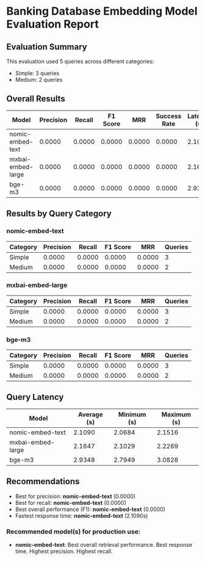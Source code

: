 # Banking Database Embedding Model Evaluation Report

## Evaluation Summary

This evaluation used 5 queries across different categories:

- Simple: 3 queries
- Medium: 2 queries

## Overall Results

| Model | Precision | Recall | F1 Score | MRR | Success Rate | Latency (s) |
|-------|-----------|--------|----------|-----|--------------|-------------|
| nomic-embed-text | 0.0000 | 0.0000 | 0.0000 | 0.0000 | 0.0000 | 2.1090 |
| mxbai-embed-large | 0.0000 | 0.0000 | 0.0000 | 0.0000 | 0.0000 | 2.1647 |
| bge-m3 | 0.0000 | 0.0000 | 0.0000 | 0.0000 | 0.0000 | 2.9348 |

## Results by Query Category

### nomic-embed-text

| Category | Precision | Recall | F1 Score | MRR | Queries |
|----------|-----------|--------|----------|-----|--------|
| Simple | 0.0000 | 0.0000 | 0.0000 | 0.0000 | 3 |
| Medium | 0.0000 | 0.0000 | 0.0000 | 0.0000 | 2 |

### mxbai-embed-large

| Category | Precision | Recall | F1 Score | MRR | Queries |
|----------|-----------|--------|----------|-----|--------|
| Simple | 0.0000 | 0.0000 | 0.0000 | 0.0000 | 3 |
| Medium | 0.0000 | 0.0000 | 0.0000 | 0.0000 | 2 |

### bge-m3

| Category | Precision | Recall | F1 Score | MRR | Queries |
|----------|-----------|--------|----------|-----|--------|
| Simple | 0.0000 | 0.0000 | 0.0000 | 0.0000 | 3 |
| Medium | 0.0000 | 0.0000 | 0.0000 | 0.0000 | 2 |


## Query Latency

| Model | Average (s) | Minimum (s) | Maximum (s) |
|-------|-------------|-------------|-------------|
| nomic-embed-text | 2.1090 | 2.0684 | 2.1516 |
| mxbai-embed-large | 2.1647 | 2.1029 | 2.2269 |
| bge-m3 | 2.9348 | 2.7949 | 3.0828 |

## Recommendations

- Best for precision: **nomic-embed-text** (0.0000)
- Best for recall: **nomic-embed-text** (0.0000)
- Best overall performance (F1): **nomic-embed-text** (0.0000)
- Fastest response time: **nomic-embed-text** (2.1090s)

### Recommended model(s) for production use:

- **nomic-embed-text**: Best overall retrieval performance. Best response time. Highest precision. Highest recall. 
